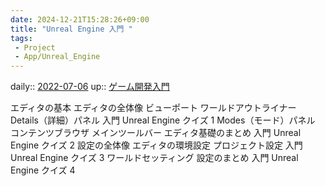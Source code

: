 ```yaml
---
date: 2024-12-21T15:28:26+09:00
title: "Unreal Engine 入門 "
tags:
 - Project
 - App/Unreal_Engine
---
```


daily:: [2022-07-06](Daily_Note/2022-07-06.md)
up:: [ゲーム開発入門](ゲーム開発入門.md)

エディタの基本
エディタの全体像
ビューポート
ワールドアウトライナー
Details（詳細）パネル
入門 Unreal Engine クイズ 1
Modes（モード）パネル
コンテンツブラウザ
メインツールバー
エディタ基礎のまとめ
入門 Unreal Engine クイズ 2
設定の全体像
エディタの環境設定
プロジェクト設定
入門 Unreal Engine クイズ 3
ワールドセッティング
設定のまとめ
入門 Unreal Engine クイズ 4


